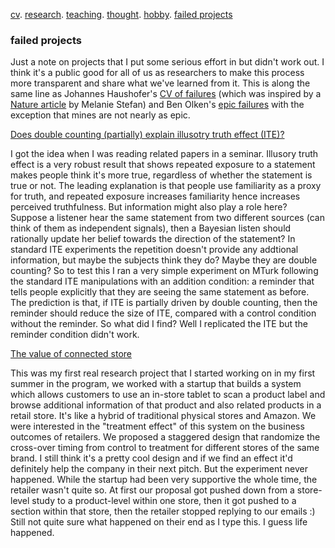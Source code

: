 [cv](./cv.html). [research](./research.md). [teaching](./teaching.md). [thought](./thought.md). [hobby](./hobby.md). [failed projects](./failed.md)

### failed projects 

Just a note on projects that I put some serious effort in but didn't work out. I think it's a public good for all of us as researchers to make this process more transparent and share what we've learned from it. This is along the same line as Johannes Haushofer's [CV of failures](https://www.princeton.edu/~joha/Johannes_Haushofer_CV_of_Failures.pdf) (which was inspired by a [Nature article](https://www.nature.com/naturejobs/science/articles/10.1038/nj7322-467a) by Melanie Stefan) and Ben Olken's [epic failures](https://economics.mit.edu/files/18768) with the exception that mines are not nearly as epic.

<ins>Does double counting (partially) explain illusotry truth effect (ITE)?</ins>

I got the idea when I was reading related papers in a seminar. Illusory truth effect is a very robust result that shows repeated exposure to a statement makes people think it's more true, regardless of whether the statement is true or not. The leading explanation is that people use familiarity as a proxy for truth, and repeated exposure increases familiarity hence increases perceived truthfulness. But information might also play a role here? Suppose a listener hear the same statement from two different sources (can think of them as independent signals), then a Bayesian listen should rationally update her belief towards the direction of the statement? In standard ITE experiments the repetition doesn't provide any addtional information, but maybe the subjects think they do? Maybe they are double counting? So to test this I ran a very simple experiment on MTurk following the standard ITE manipulations with an addition condition: a reminder that tells people explicitly that they are seeing the same statement as before. The prediction is that, if ITE is partially driven by double counting, then the reminder should reduce the size of ITE, compared with a control condition without the reminder. So what did I find? Well I replicated the ITE but the reminder condition didn't work.  

<ins>The value of connected store</ins>

This was my first real research project that I started working on in my first summer in the program, we worked with a startup that builds a system which allows customers to use an in-store tablet to scan a product label and browse additional information of that product and also related products in a retail store. It's like a hybrid of traditional physical stores and Amazon. We were interested in the "treatment effect" of this system on the business outcomes of retailers. We proposed a staggered design that randomize the cross-over timing from control to treatment for different stores of the same brand. I still think it's a pretty cool design and if we find an effect it'd definitely help the company in their next pitch. But the experiment never happened. While the startup had been very supportive the whole time, the retailer wasn't quite so. At first our proposal got pushed down from a store-level study to a product-level within one store, then it got pushed to a section within that store, then the retailer stopped replying to our emails :) Still not quite sure what happened on their end as I type this. I guess life happened. 
